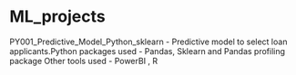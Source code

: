 # ML_projects
PY001_Predictive_Model_Python_sklearn - Predictive model to select loan applicants.Python packages used - Pandas, Sklearn and Pandas profiling package Other tools used - PowerBI , R 

